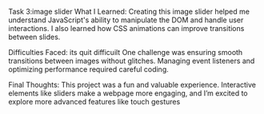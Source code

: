 Task 3:image slider
What I Learned:
Creating this image slider helped me understand JavaScript's ability to manipulate the DOM and handle user interactions. I also learned how CSS animations can improve transitions between slides.

Difficulties Faced:
its quit difficuilt 
One challenge was ensuring smooth transitions between images without glitches. 
Managing event listeners and optimizing performance required careful coding.

Final Thoughts:
This project was a fun and valuable experience. Interactive elements like sliders make a webpage more engaging, and I’m excited to explore more advanced features like touch gestures
